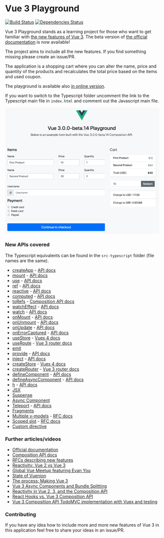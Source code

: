 # Vue 3 Playground

[![Build Status](https://travis-ci.com/blacksonic/vue-3-playground.svg?branch=master)](https://travis-ci.com/blacksonic/vue-3-playground)
[![Dependencies Status](https://david-dm.org/blacksonic/vue-3-playground/status.svg)](https://david-dm.org/blacksonic/vue-3-playground)

Vue 3 Playground stands as a learning project for those who want to get familiar with [the new features of Vue 3](https://composition-api.vuejs.org/).
The beta version of [the official documentation](https://v3.vuejs.org/) is now available!

The project aims to include all the new features. If you find something missing please create an issue/PR.

The application is a shopping cart where you can alter the name, price and quantity of the products and
recalculates the total price based on the items and used coupon.

The playground is available also [in online version](https://codesandbox.io/s/github/blacksonic/vue-3-playground).

If you want to switch to the Typescript folder uncomment the link to the Typescript main file in `index.html`
and comment out the Javascript main file.

![Vue 3 Playground](./images/screenshot.png "Vue 3 Playground")

### New APIs covered

The Typescript equivalents can be found in the `src-typescript` folder (file names are the same).

- [createApp](https://github.com/blacksonic/vue-3-playground/blob/master/src-javascript/main.js) - [API docs](https://v3.vuejs.org/api/application-api.html)
- [mount](https://github.com/blacksonic/vue-3-playground/blob/master/src-javascript/main.js) - [API docs](https://v3.vuejs.org/api/application-api.html#mount)
- [use](https://github.com/blacksonic/vue-3-playground/blob/master/src-javascript/main.js) - [API docs](https://v3.vuejs.org/api/application-api.html#use)
- [ref](https://github.com/blacksonic/vue-3-playground/blob/master/src-javascript/hooks.js) - [API docs](https://v3.vuejs.org/api/refs-api.html#ref)
- [reactive](https://github.com/blacksonic/vue-3-playground/blob/master/src-javascript/hooks.js) - [API docs](https://v3.vuejs.org/api/basic-reactivity.html#reactive)
- [computed](https://github.com/blacksonic/vue-3-playground/blob/master/src-javascript/hooks.js) - [API docs](https://v3.vuejs.org/api/computed-watch-api.html#computed)
- [toRefs](https://github.com/blacksonic/vue-3-playground/blob/master/src-javascript/components/Cart.vue) - [Composition API docs](https://composition-api.vuejs.org/#code-organization)
- [watchEffect](https://github.com/blacksonic/vue-3-playground/blob/master/src-javascript/components/Cart.vue) - [API docs](https://v3.vuejs.org/api/computed-watch-api.html#watcheffect)
- [watch](https://github.com/blacksonic/vue-3-playground/blob/master/src-javascript/components/Cart.vue) - [API docs](https://v3.vuejs.org/api/computed-watch-api.html#watch)
- [onMount](https://github.com/blacksonic/vue-3-playground/blob/master/src-javascript/components/Cart.vue) - [API docs](https://v3.vuejs.org/api/composition-api.html#lifecycle-hooks)
- [onUnmount](https://github.com/blacksonic/vue-3-playground/blob/master/src-javascript/components/Cart.vue) - [API docs](https://v3.vuejs.org/api/composition-api.html#lifecycle-hooks)
- [onUpdate](https://github.com/blacksonic/vue-3-playground/blob/master/src-javascript/components/Cart.vue) - [API docs](https://v3.vuejs.org/api/composition-api.html#lifecycle-hooks)
- [onErrorCaptured](https://github.com/blacksonic/vue-3-playground/blob/master/src-javascript/components/Cart.vue) - [API docs](https://v3.vuejs.org/api/composition-api.html#lifecycle-hooks)
- [useStore](https://github.com/blacksonic/vue-3-playground/blob/master/src-javascript/App.vue) - [Vuex 4 docs](https://github.com/vuejs/vuex/tree/4.0)
- [useRoute](https://github.com/blacksonic/vue-3-playground/blob/master/src-javascript/components/Checkout.vue) - [Vue 3 router docs](https://github.com/vuejs/vue-router-next)
- [emit](https://github.com/blacksonic/vue-3-playground/blob/master/src-javascript/components/Coupon.vue)
- [provide](https://github.com/blacksonic/vue-3-playground/blob/master/src-javascript/version.js) - [API docs](https://v3.vuejs.org/api/composition-api.html#provide-inject)
- [inject](https://github.com/blacksonic/vue-3-playground/blob/master/src-javascript/version.js) - [API docs](https://v3.vuejs.org/api/composition-api.html#provide-inject)
- [createStore](https://github.com/blacksonic/vue-3-playground/blob/master/src-javascript/store.js) - [Vuex 4 docs](https://github.com/vuejs/vuex/tree/4.0)
- [createRouter](https://github.com/blacksonic/vue-3-playground/blob/master/src-javascript/router.js) - [Vue 3 router docs](https://github.com/vuejs/vue-router-next)
- [defineComponent](https://github.com/blacksonic/vue-3-playground/blob/master/src-javascript/components/Payment.jsx) - [API docs](https://v3.vuejs.org/api/global-api.html#definecomponent)
- [defineAsyncComponent](https://github.com/blacksonic/vue-3-playground/blob/master/src-javascript/components/AsyncPayment.js) - [API docs](https://v3.vuejs.org/api/global-api.html#defineasynccomponent)
- [h](https://github.com/blacksonic/vue-3-playground/blob/master/src-javascript/components/Spinner.js) - [API docs](https://v3.vuejs.org/guide/render-function.html)
- [JSX](https://github.com/blacksonic/vue-3-playground/blob/master/src-javascript/components/Payment.jsx)
- [Suspense](https://github.com/blacksonic/vue-3-playground/blob/master/src-javascript/components/Cart.vue)
- [Async Component](https://github.com/blacksonic/vue-3-playground/blob/master/src-javascript/components/Exchange.vue)
- [Teleport](https://github.com/blacksonic/vue-3-playground/blob/master/src-javascript/components/Header.vue) - [API docs](https://v3.vuejs.org/guide/teleport.html#using-with-vue-components)
- [Fragments](https://github.com/blacksonic/vue-3-playground/blob/master/src-javascript/App.vue)
- [Multiple v-models](https://github.com/blacksonic/vue-3-playground/blob/master/src-javascript/components/Cart.vue) - [RFC docs](https://github.com/vuejs/rfcs/blob/master/active-rfcs/0011-v-model-api-change.md)
- [Scoped slot](https://github.com/blacksonic/vue-3-playground/blob/master/src-javascript/components/Cart.vue) - [RFC docs](https://github.com/vuejs/rfcs/blob/master/active-rfcs/0001-new-slot-syntax.md)
- [Custom directive](https://github.com/blacksonic/vue-3-playground/blob/master/src-javascript/at-sign.js)

### Further articles/videos

- [Official documentation](https://v3.vuejs.org/)
- [Composition API docs](https://composition-api.vuejs.org/)
- [RFCs describing new features](https://github.com/vuejs/rfcs)
- [Reactivity: Vue 2 vs Vue 3](https://www.vuemastery.com/blog/Reactivity-Vue2-vs-Vue3/)
- [Global Vue Meetup featuring Evan You](https://www.youtube.com/watch?v=Nk3cC7xNfkk)
- [State of Vuenion](https://www.vuemastery.com/conferences/vueconf-us-2020/state-of-the-vuenion/)
- [The process: Making Vue 3](https://increment.com/frontend/making-vue-3/)
- [Vue 3 Async Components and Bundle Splitting](https://lmiller1990.github.io/electic/posts/20200503_vue_3_async_components_and_bundle_splitting.html)
- [Reactivity in Vue 2, 3, and the Composition API](https://vuejsdevelopers.com/2017/03/05/vue-js-reactivity/)
- [React Hooks vs. Vue 3 Composition API](https://academy.esveo.com/en/blog/Yr)
- [Vue 3 Composition API TodoMVC implementation with Vuex and testing](https://github.com/blacksonic/todomvc-vue-composition-api)

### Contributing

If you have any idea how to include more and more new features of Vue 3 in this application feel free to share your ideas in an issue/PR.

